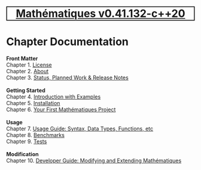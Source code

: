 [<h1 style='border: 2px solid; text-align: center'>Mathématiques v0.41.132-c++20</h1>](../README.md)

# Chapter  Documentation

**Front Matter**<br>
Chapter 1. [License](license/README.md)<br>
Chapter 2. [About](about/README.md)<br>
Chapter 3. [Status, Planned Work & Release Notes](status-release/README.md)<br>
<br>**Getting Started**<br>
Chapter 4. [Introduction with Examples](intro/README.md)<br>
Chapter 5. [Installation](installation/README.md)<br>
Chapter 6. [Your First Mathématiques Project](first-project/README.md)<br>
<br>**Usage**<br>
Chapter 7. [Usage Guide: Syntax, Data Types, Functions, etc](user-guide/README.md)<br>
Chapter 8. [Benchmarks](benchmarks/README.md)<br>
Chapter 9. [Tests](test/README.md)<br>
<br>**Modification**<br>
Chapter 10. [Developer Guide: Modifying and Extending Mathématiques](developer-guide/README.md)<br>
